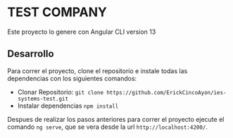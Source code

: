 # TEST COMPANY

Este proyecto lo genere con Angular CLI version 13

## Desarrollo

Para correr el proyecto, clone el repositorio e instale todas las
dependencias con los siguientes comandos:
- Clonar Repositorio: `git clone https://github.com/ErickCincoAyon/ies-systems-test.git`
- Instalar dependencias `npm install`

Despues de realizar los pasos anteriores para correr el proyecto
ejecute el comando `ng serve`, que se vera desde la url `http://localhost:4200/`.

